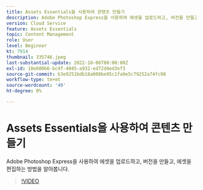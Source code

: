 ```yaml
---
title: Assets Essentials을 사용하여 콘텐츠 만들기
description: Adobe Photoshop Express을 사용하여 에셋을 업로드하고, 버전을 만들고, 에셋을 편집하는 방법을 알아봅니다.
version: Cloud Service
feature: Assets Essentials
topic: Content Management
role: User
level: Beginner
kt: 7914
thumbnail: 335746.jpeg
last-substantial-update: 2022-10-06T00:00:00Z
exl-id: 18e600b6-bc4f-4045-a932-ed72d4ed3ef3
source-git-commit: b3e9251bdb18a008be95c1fa9e5c79252a74fc98
workflow-type: tm+mt
source-wordcount: '40'
ht-degree: 0%

---
```


# Assets Essentials을 사용하여 콘텐츠 만들기

Adobe Photoshop Express을 사용하여 에셋을 업로드하고, 버전을 만들고, 에셋을 편집하는 방법을 알아봅니다.

>[!VIDEO](https://video.tv.adobe.com/v/335746?quality=12&learn=on)
